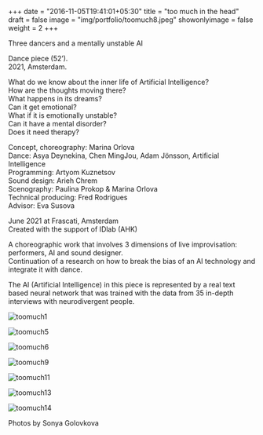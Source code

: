 +++
date = "2016-11-05T19:41:01+05:30"
title = "too much in the head"
draft = false
image = "img/portfolio/toomuch8.jpeg"
showonlyimage = false
weight = 2
+++

Three dancers and a mentally unstable AI

Dance piece (52’).  
2021, Amsterdam.  

<!--more-->

What do we know about the inner life of Artificial Intelligence?  
How are the thoughts moving there?  
What happens in its dreams?  
Can it get emotional?  
What if it is emotionally unstable?  
Can it have a mental disorder?  
Does it need therapy?  

Concept, choreography: Marina Orlova  
Dance: Asya Deynekina, Chen MingJou, Adam Jönsson, Artificial Intelligence  
Programming: Artyom Kuznetsov  
Sound design: Arieh Chrem  
Scenography: Paulina Prokop & Marina Orlova  
Technical producing: Fred Rodrigues  
Advisor: Eva Susova  

June 2021 at Frascati, Amsterdam  
Created with the support of IDlab (AHK)  

A choreographic work that involves 3 dimensions of live improvisation: performers, AI and sound designer.  
Continuation of a research on how to break the bias of an AI technology and integrate it with dance.  

The AI (Artificial Intelligence) in this piece is represented by a real text based neural network that was trained with the data from 35 in-depth interviews with neurodivergent people.  


![toomuch1][1]

![toomuch5][2]

![toomuch6][3]

![toomuch9][4]

![toomuch11][5]

![toomuch13][6]

![toomuch14][7]

Photos by Sonya Golovkova


[1]: /img/portfolio/toomuch1.jpeg
[2]: /img/portfolio/toomuch5.jpeg
[3]: /img/portfolio/toomuch6.jpeg
[4]: /img/portfolio/toomuch9.jpeg
[5]: /img/portfolio/toomuch11.jpeg
[6]: /img/portfolio/toomuch13.jpeg
[7]: /img/portfolio/toomuch14.jpeg